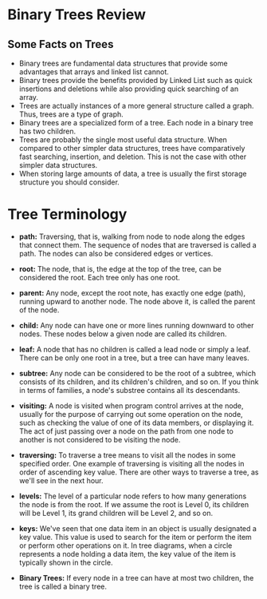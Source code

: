 # Binary Trees Review

## Some Facts on Trees

- Binary trees are fundamental data structures that provide some advantages that arrays and linked list cannot.
- Binary trees provide the benefits provided by Linked List such as quick insertions and deletions while also providing quick searching of an array.
- Trees are actually instances of a more general structure called a graph. Thus, trees are a type of graph.
- Binary trees are a specialized form of a tree. Each node in a binary tree has two children.
- Trees are probably the single most useful data structure. When compared to other simpler data structures, trees have comparatively fast searching, insertion, and deletion. This is not the case with other simpler data structures.
- When storing large amounts of data, a tree is usually the first storage structure you should consider.

# Tree Terminology

- __path:__ Traversing, that is, walking from node to node along the edges that connect them. The sequence of nodes that are traversed is called a path. The nodes can also be considered edges or vertices.

- __root:__ The node, that is, the edge at the top of the tree, can be considered the root. Each tree only has one root.

- __parent:__ Any node, except the root note, has exactly one edge (path), running upward to another node. The node above it, is called the parent of the node.

- __child:__ Any node can have one or more lines running downward to other nodes. These nodes below a given node are called its children.

- __leaf:__ A node that has no children is called a lead node or simply a leaf. There can be only one root in a tree, but a tree can have many leaves.

- __subtree:__ Any node can be considered to be the root of a subtree, which consists of its children, and its children's children, and so on. If you think in terms of families, a node's substree contains all its descendants.

- __visiting:__ A node is visited when program control arrives at the node, usually for the purpose of carrying out some operation on the node, such as checking the value of one of its data members, or displaying it. The act of just passing over a node on the path from one node to another is not considered to be visiting the node.

- __traversing:__ To traverse a tree means to visit all the nodes in some specified order. One example of traversing is visiting all the nodes in order of ascending key value. There are other ways to traverse a tree, as we'll see in the next hour.

- __levels:__ The level of a particular node refers to how many generations the node is from the root. If we assume the root is Level 0, its children will be Level 1, its grand children will be Level 2, and so on.

- __keys:__ We've seen that one data item in an object is usually designated a key value. This value is used to search for the item or perform the item or perform other operations on it. In tree diagrams, when a circle represents a node holding a data item, the key value of the item is typically shown in the circle.

- __Binary Trees:__ If every node in a tree can have at most two children, the tree is called a binary tree.
